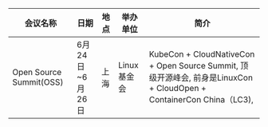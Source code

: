 |会议名称|日期|地点|举办单位|简介|
|-|-|-|-|-|
|Open Source Summit(OSS)|6月24日~6月26日|上海|Linux基金会|KubeCon + CloudNativeCon + Open Source Summit, 顶级开源峰会, 前身是LinuxCon + CloudOpen + ContainerCon China（LC3), 

